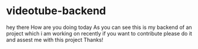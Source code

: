 # videotube-backend

hey there How are you doing today
As you can see this is my backend of an project which i am working on recently if you want to contribute please do it and assest me with this project 
Thanks!
